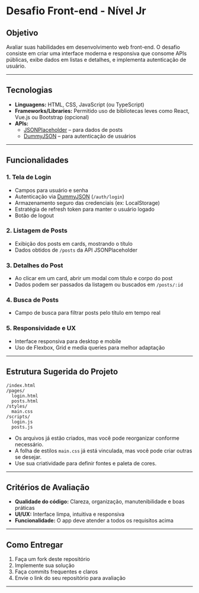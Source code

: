 # Desafio Front-end - Nível Jr

## Objetivo

Avaliar suas habilidades em desenvolvimento web front-end. O desafio consiste em criar uma interface moderna e responsiva que consome APIs públicas, exibe dados em listas e detalhes, e implementa autenticação de usuário.

---

## Tecnologias

- **Linguagens:** HTML, CSS, JavaScript (ou TypeScript)
- **Frameworks/Libraries:** Permitido uso de bibliotecas leves como React, Vue.js ou Bootstrap (opcional)
- **APIs:**
  - [JSONPlaceholder](https://jsonplaceholder.typicode.com/) – para dados de posts
  - [DummyJSON](https://dummyjson.com/docs/auth) – para autenticação de usuários

---

## Funcionalidades

### 1. Tela de Login

- Campos para usuário e senha
- Autenticação via [DummyJSON](https://dummyjson.com/docs/auth) (`/auth/login`)
- Armazenamento seguro das credenciais (ex: LocalStorage)
- Estratégia de refresh token para manter o usuário logado
- Botão de logout

### 2. Listagem de Posts

- Exibição dos posts em cards, mostrando o título
- Dados obtidos de `/posts` da API JSONPlaceholder

### 3. Detalhes do Post

- Ao clicar em um card, abrir um modal com título e corpo do post
- Dados podem ser passados da listagem ou buscados em `/posts/:id`

### 4. Busca de Posts

- Campo de busca para filtrar posts pelo título em tempo real

### 5. Responsividade e UX

- Interface responsiva para desktop e mobile
- Uso de Flexbox, Grid e media queries para melhor adaptação

---

## Estrutura Sugerida do Projeto

```
/index.html
/pages/
  login.html
  posts.html
/styles/
  main.css
/scripts/
  login.js
  posts.js
```

- Os arquivos já estão criados, mas você pode reorganizar conforme necessário.
- A folha de estilos `main.css` já está vinculada, mas você pode criar outras se desejar.
- Use sua criatividade para definir fontes e paleta de cores.

---

## Critérios de Avaliação

- **Qualidade do código:** Clareza, organização, manutenibilidade e boas práticas
- **UI/UX:** Interface limpa, intuitiva e responsiva
- **Funcionalidade:** O app deve atender a todos os requisitos acima

---

## Como Entregar

1. Faça um fork deste repositório
2. Implemente sua solução
3. Faça commits frequentes e claros
4. Envie o link do seu repositório para avaliação

---